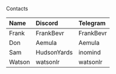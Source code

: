 Contacts

|Name|Discord|Telegram|
|:-|:-|:-|
|Frank|FrankBevr|FrankBevr|
|Don|Aemula|Aemula|
|Sam|HudsonYards|inomind|
|Watson|watsonlr|watsonlr|
